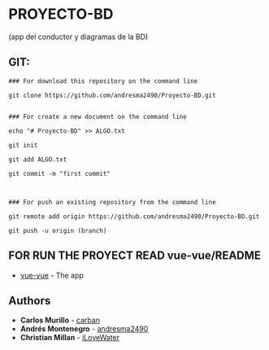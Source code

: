 # PROYECTO-BD

(app del conductor y diagramas de la BD)


## GIT:

```
### For download this repository on the command line

git clone https://github.com/andresma2490/Proyecto-BD.git


### For create a new document on the command line

echo "# Proyecto-BD" >> ALGO.txt

git init

git add ALGO.txt

git commit -m "first commit"



### For push an existing repository from the command line

git remote add origin https://github.com/andresma2490/Proyecto-BD.git

git push -u origin (branch)

```

## FOR RUN THE PROYECT READ vue-vue/README

* [vue-vue](https://github.com/andresma2490/Proyecto-BD/tree/master/vue-vue) - The app



## Authors

* **Carlos Murillo** - [carban](https://github.com/carban)
* **Andrés Montenegro** - [andresma2490](https://github.com/andresma2490)
* **Christian Millan** - [iLoveWater](https://github.com/kanwulf89)


